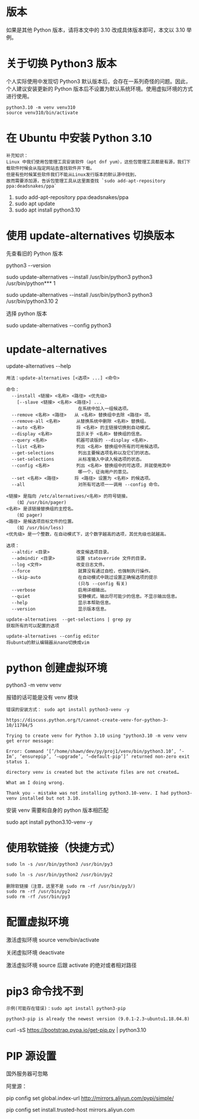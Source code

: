 # 版本
如果是其他 Python 版本，请将本文中的 3.10 改成具体版本即可，本文以 3.10 举例。
# 关于切换 Python3 版本

个人实际使用中发现切 Python3 默认版本后，会存在一系列奇怪的问题。因此，个人建议安装更新的 Python 版本后不设置为默认系统环境。使用虚拟环境的方式进行使用。

```
python3.10 -m venv venv310
source venv310/bin/activate
```

# 在 Ubuntu 中安装 Python 3.10
```
补充知识：
Linux 中我们使用包管理工具安装软件（apt dnf yum），这些包管理工具都是有源，我们下载软件时候会从指定网站去查找软件并下载。
但是有些时候某些软件我们不能从Linux发行版本的默认源中找到，
故而需要添加源，告诉包管理工具从这里面查找 `sudo add-apt-repository ppa:deadsnakes/ppa`
```

1. sudo add-apt-repository ppa:deadsnakes/ppa
2. sudo apt update
3. sudo apt install python3.10

# 使用 update-alternatives 切换版本

先查看旧的 Python 版本

python3 --version

sudo update-alternatives --install /usr/bin/python3 python3 /usr/bin/python***  1

sudo update-alternatives --install /usr/bin/python3 python3 /usr/bin/python3.10 2

选择 python 版本

sudo update-alternatives --config python3

# update-alternatives
update-alternatives --help
```
用法：update-alternatives [<选项> ...] <命令>

命令：
  --install <链接> <名称> <路径> <优先级>
    [--slave <链接> <名称> <路径>] ...
                           在系统中加入一组候选项。
  --remove <名称> <路径>   从 <名称> 替换组中去除 <路径> 项。
  --remove-all <名称>      从替换系统中删除 <名称> 替换组。
  --auto <名称>            将 <名称> 的主链接切换到自动模式。
  --display <名称>         显示关于 <名称> 替换组的信息。
  --query <名称>           机器可读版的 --display <名称>.
  --list <名称>            列出 <名称> 替换组中所有的可用候选项。
  --get-selections         列出主要候选项名称以及它们的状态。
  --set-selections         从标准输入中读入候选项的状态。
  --config <名称>          列出 <名称> 替换组中的可选项，并就使用其中
                           哪一个，征询用户的意见。
  --set <名称> <路径>      将 <路径> 设置为 <名称> 的候选项。
  --all                    对所有可选项一一调用 --config 命令。

<链接> 是指向 /etc/alternatives/<名称> 的符号链接。
    (如 /usr/bin/pager)
<名称> 是该链接替换组的主控名。
    (如 pager)
<路径> 是候选项目标文件的位置。
    (如 /usr/bin/less)
<优先级> 是一个整数，在自动模式下，这个数字越高的选项，其优先级也就越高。

选项：
  --altdir <目录>          改变候选项目录。
  --admindir <目录>        设置 statoverride 文件的目录。
  --log <文件>             改变日志文件。
  --force                  就算没有通过自检，也强制执行操作。
  --skip-auto              在自动模式中跳过设置正确候选项的提示
                           (只与 --config 有关)
  --verbose                启用详细输出。
  --quiet                  安静模式，输出尽可能少的信息。不显示输出信息。
  --help                   显示本帮助信息。
  --version                显示版本信息。
```
```
update-alternatives  --get-selections | grep py
获取所有的可以配置的选项

update-alternatives --config editor
将ubuntu的默认编辑器从nano切换成vim
```
# python 创建虚拟环境
python3 -m venv venv

报错的话可能是没有 venv 模块

```
错误的安装方式： sudo apt install python3-venv -y

https://discuss.python.org/t/cannot-create-venv-for-python-3-10/11784/5

Trying to create venv for Python 3.10 using "python3.10 -m venv venv get error message:

Error: Command ‘[’/home/shawn/dev/py/proj1/venv/bin/python3.10’, ‘-Im’, ‘ensurepip’, ‘–upgrade’, ‘–default-pip’]’ returned non-zero exit status 1.

directory venv is created but the activate files are not created…

What am I doing wrong.

Thank you - mistake was not installing python3.10-venv. I had python3-venv installed but not 3.10.
```
安装 venv 需要和自身的 python 版本相匹配

sudo apt install python3.10-venv -y

# 使用软链接（快捷方式）
```
sudo ln -s /usr/bin/python3 /usr/bin/py3

sudo ln -s /usr/bin/python2 /usr/bin/py2

删除软链接（注意，这里不是 sudo rm -rf /usr/bin/py3/)
sudo rm -rf /usr/bin/py2
sudo rm -rf /usr/bin/py3
```
# 配置虚拟环境
激活虚拟环境 source venv/bin/activate

关闭虚拟环境 deactivate

激活虚拟环境 source 后跟 activate 的绝对或者相对路径

# pip3 命令找不到
```
示例(可能存在错误)：sudo apt install python3-pip

python3-pip is already the newest version (9.0.1-2.3~ubuntu1.18.04.8)
```
curl -sS https://bootstrap.pypa.io/get-pip.py | python3.10

# PIP 源设置
国外服务器可忽略

阿里源：

pip config set global.index-url http://mirrors.aliyun.com/pypi/simple/

pip config set install.trusted-host mirrors.aliyun.com
